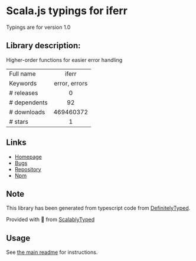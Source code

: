 
# Scala.js typings for iferr

Typings are for version 1.0

## Library description:
Higher-order functions for easier error handling

|                    |                 |
| ------------------ | :-------------: |
| Full name          | iferr |
| Keywords           | error, errors |
| # releases         | 0 |
| # dependents       | 92 |
| # downloads        | 469460372 |
| # stars            | 1 |

## Links
- [Homepage](https://github.com/shesek/iferr)
- [Bugs](https://github.com/shesek/iferr/issues)
- [Repository](https://github.com/shesek/iferr)
- [Npm](https://www.npmjs.com/package/iferr)
    


## Note
This library has been generated from typescript code from [DefinitelyTyped](https://definitelytyped.org).

Provided with :purple_heart: from [ScalablyTyped](https://github.com/oyvindberg/ScalablyTyped)

## Usage
See [the main readme](../../readme.md) for instructions.


